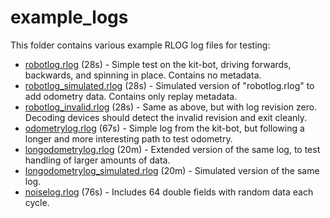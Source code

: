 # example_logs

This folder contains various example RLOG log files for testing:

* [robotlog.rlog](/example_logs/robotlog.rlog) (28s) - Simple test on the kit-bot, driving forwards, backwards, and spinning in place. Contains no metadata.
* [robotlog_simulated.rlog](/example_logs/robotlog_simulated.rlog) (28s) - Simulated version of "robotlog.rlog" to add odometry data. Contains only replay metadata.
* [robotlog_invalid.rlog](/example_logs/robotlog_invalid.rlog) (28s) - Same as above, but with log revision zero. Decoding devices should detect the invalid revision and exit cleanly.
* [odometrylog.rlog](/example_logs/odometrylog.rlog) (67s) - Simple log from the kit-bot, but following a longer and more interesting path to test odometry.
* [longodometrylog.rlog](/example_logs/longodometrylog.rlog) (20m) - Extended version of the same log, to test handling of larger amounts of data.
* [longodometrylog_simulated.rlog](/example_logs/longodometrylog_simulated.rlog) (20m) - Simulated version of the same log.
* [noiselog.rlog](/example_log/noiselog.rlog) (76s) - Includes 64 double fields with random data each cycle.